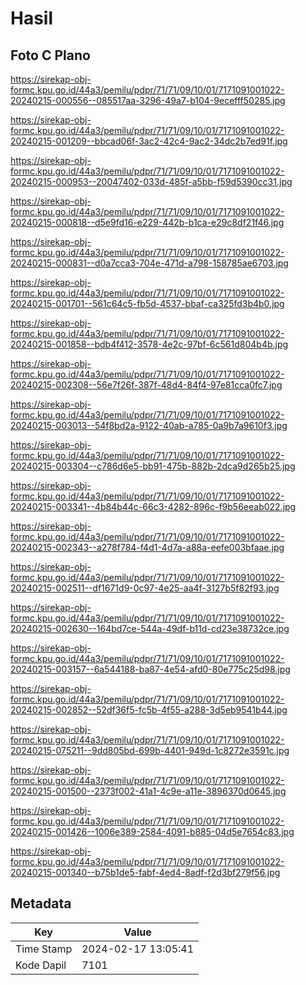 # Hasil

## Foto C Plano

https://sirekap-obj-formc.kpu.go.id/44a3/pemilu/pdpr/71/71/09/10/01/7171091001022-20240215-000556--085517aa-3296-49a7-b104-9ecefff50285.jpg

https://sirekap-obj-formc.kpu.go.id/44a3/pemilu/pdpr/71/71/09/10/01/7171091001022-20240215-001209--bbcad06f-3ac2-42c4-9ac2-34dc2b7ed91f.jpg

https://sirekap-obj-formc.kpu.go.id/44a3/pemilu/pdpr/71/71/09/10/01/7171091001022-20240215-000953--20047402-033d-485f-a5bb-f59d5390cc31.jpg

https://sirekap-obj-formc.kpu.go.id/44a3/pemilu/pdpr/71/71/09/10/01/7171091001022-20240215-000818--d5e9fd16-e229-442b-b1ca-e29c8df21f46.jpg

https://sirekap-obj-formc.kpu.go.id/44a3/pemilu/pdpr/71/71/09/10/01/7171091001022-20240215-000831--d0a7cca3-704e-471d-a798-158785ae6703.jpg

https://sirekap-obj-formc.kpu.go.id/44a3/pemilu/pdpr/71/71/09/10/01/7171091001022-20240215-001701--561c64c5-fb5d-4537-bbaf-ca325fd3b4b0.jpg

https://sirekap-obj-formc.kpu.go.id/44a3/pemilu/pdpr/71/71/09/10/01/7171091001022-20240215-001858--bdb4f412-3578-4e2c-97bf-6c561d804b4b.jpg

https://sirekap-obj-formc.kpu.go.id/44a3/pemilu/pdpr/71/71/09/10/01/7171091001022-20240215-002308--56e7f26f-387f-48d4-84f4-97e81cca0fc7.jpg

https://sirekap-obj-formc.kpu.go.id/44a3/pemilu/pdpr/71/71/09/10/01/7171091001022-20240215-003013--54f8bd2a-9122-40ab-a785-0a9b7a9610f3.jpg

https://sirekap-obj-formc.kpu.go.id/44a3/pemilu/pdpr/71/71/09/10/01/7171091001022-20240215-003304--c786d6e5-bb91-475b-882b-2dca9d265b25.jpg

https://sirekap-obj-formc.kpu.go.id/44a3/pemilu/pdpr/71/71/09/10/01/7171091001022-20240215-003341--4b84b44c-66c3-4282-896c-f9b56eeab022.jpg

https://sirekap-obj-formc.kpu.go.id/44a3/pemilu/pdpr/71/71/09/10/01/7171091001022-20240215-002343--a278f784-f4d1-4d7a-a88a-eefe003bfaae.jpg

https://sirekap-obj-formc.kpu.go.id/44a3/pemilu/pdpr/71/71/09/10/01/7171091001022-20240215-002511--df1671d9-0c97-4e25-aa4f-3127b5f82f93.jpg

https://sirekap-obj-formc.kpu.go.id/44a3/pemilu/pdpr/71/71/09/10/01/7171091001022-20240215-002630--164bd7ce-544a-49df-b11d-cd23e38732ce.jpg

https://sirekap-obj-formc.kpu.go.id/44a3/pemilu/pdpr/71/71/09/10/01/7171091001022-20240215-003157--6a544188-ba87-4e54-afd0-80e775c25d98.jpg

https://sirekap-obj-formc.kpu.go.id/44a3/pemilu/pdpr/71/71/09/10/01/7171091001022-20240215-002852--52df36f5-fc5b-4f55-a288-3d5eb9541b44.jpg

https://sirekap-obj-formc.kpu.go.id/44a3/pemilu/pdpr/71/71/09/10/01/7171091001022-20240215-075211--9dd805bd-699b-4401-949d-1c8272e3591c.jpg

https://sirekap-obj-formc.kpu.go.id/44a3/pemilu/pdpr/71/71/09/10/01/7171091001022-20240215-001500--2373f002-41a1-4c9e-a11e-3896370d0645.jpg

https://sirekap-obj-formc.kpu.go.id/44a3/pemilu/pdpr/71/71/09/10/01/7171091001022-20240215-001426--1006e389-2584-4091-b885-04d5e7654c83.jpg

https://sirekap-obj-formc.kpu.go.id/44a3/pemilu/pdpr/71/71/09/10/01/7171091001022-20240215-001340--b75b1de5-fabf-4ed4-8adf-f2d3bf279f56.jpg


## Metadata

| Key        | Value               |
| ---------- | ------------------- |
| Time Stamp | 2024-02-17 13:05:41 |
| Kode Dapil | 7101                |



